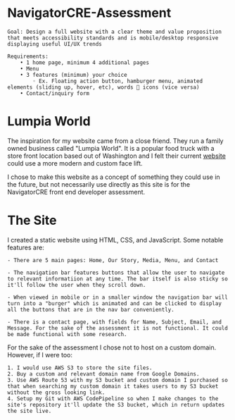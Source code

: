 # NavigatorCRE-Assessment

    Goal: Design a full website with a clear theme and value proposition that meets accessibility standards and is mobile/desktop responsive displaying useful UI/UX trends  

    Requirements:
        • 1 home page, minimum 4 additional pages
        • Menu 
        • 3 features (minimum) your choice
            ◦ Ex. Floating action button, hamburger menu, animated elements (sliding up, hover, etc), words  icons (vice versa)
        • Contact/inquiry form



# Lumpia World

The inspiration for my website came from a close friend. They run a family owned business called "Lumpia World". It is a popular food truck with a store front location based out of Washington and I felt their current [website](https://www.lumpiaworld.com/) could use a more modern and custom face lift.

I chose to make this website as a concept of something they could use in the future, but not necessarily use directly as this site is for the NavigatorCRE front end developer assessment.

# The Site

I created a static website using HTML, CSS, and JavaScript. Some notable features are:

    - There are 5 main pages: Home, Our Story, Media, Menu, and Contact

    - The navigation bar features buttons that allow the user to navigate to relevant informatiion at any time. The bar itself is also sticky so it'll follow the user when they scroll down.

    - When viewed in mobile or in a smaller window the navigation bar will turn into a "burger" which is animated and can be clicked to display all the buttons that are in the nav bar conveniently.

    - There is a contact page, with fields for Name, Subject, Email, and Message. For the sake of the assessment it is not functional. It could be made functional with some research.

For the sake of the assessment I chose not to host on a custom domain. However, if I were too:
    
    1. I would use AWS S3 to store the site files.
    2. Buy a custom and relevant domain name from Google Domains.
    3. Use AWS Route 53 with my S3 bucket and custom domain I purchased so that when searching my custom domain it takes users to my S3 bucket without the gross looking link.
    4. Setup my Git with AWS CodePipeline so when I make changes to the site's repository it'll update the S3 bucket, which in return updates the site live.